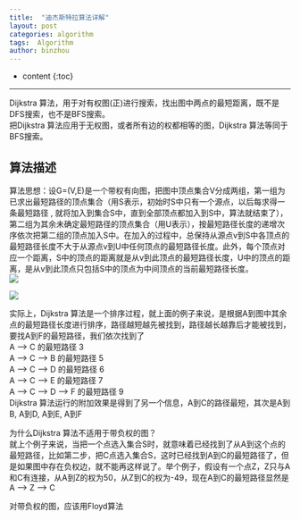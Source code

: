```yaml
---
title:  "迪杰斯特拉算法详解"
layout: post
categories: algorithm
tags:  Algorithm
author: binzhou
---
```


* content
{:toc}

---

Dijkstra 算法，用于对有权图(正)进行搜索，找出图中两点的最短距离，既不是DFS搜索，也不是BFS搜索。 <br>
把Dijkstra 算法应用于无权图，或者所有边的权都相等的图，Dijkstra 算法等同于BFS搜索。


## 算法描述 

算法思想：设G=(V,E)是一个带权有向图，把图中顶点集合V分成两组，第一组为已求出最短路径的顶点集合（用S表示，初始时S中只有一个源点，以后每求得一条最短路径 , 就将加入到集合S中，直到全部顶点都加入到S中，算法就结束了），第二组为其余未确定最短路径的顶点集合（用U表示），按最短路径长度的递增次序依次把第二组的顶点加入S中。在加入的过程中，总保持从源点v到S中各顶点的最短路径长度不大于从源点v到U中任何顶点的最短路径长度。此外，每个顶点对应一个距离，S中的顶点的距离就是从v到此顶点的最短路径长度，U中的顶点的距离，是从v到此顶点只包括S中的顶点为中间顶点的当前最短路径长度。<br>
![](https://img-blog.csdn.net/20180708145250460?watermark/2/text/aHR0cHM6Ly9ibG9nLmNzZG4ubmV0L3F1YW50YmFieQ==/font/5a6L5L2T/fontsize/400/fill/I0JBQkFCMA==/dissolve/70)

<!--more-->

![](https://img-blog.csdn.net/20180708145302555?watermark/2/text/aHR0cHM6Ly9ibG9nLmNzZG4ubmV0L3F1YW50YmFieQ==/font/5a6L5L2T/fontsize/400/fill/I0JBQkFCMA==/dissolve/70)


实际上，Dijkstra 算法是一个排序过程，就上面的例子来说，是根据A到图中其余点的最短路径长度进行排序，路径越短越先被找到，路径越长越靠后才能被找到，要找A到F的最短路径，我们依次找到了 <br>
A –> C 的最短路径 3 <br>
A –> C –> B 的最短路径 5 <br>
A –> C –> D 的最短路径 6 <br>
A –> C –> E 的最短路径 7 <br>
A –> C –> D –> F 的最短路径 9 <br>
Dijkstra 算法运行的附加效果是得到了另一个信息，A到C的路径最短，其次是A到B, A到D, A到E, A到F

为什么Dijkstra 算法不适用于带负权的图？ <br>
就上个例子来说，当把一个点选入集合S时，就意味着已经找到了从A到这个点的最短路径，比如第二步，把C点选入集合S，这时已经找到A到C的最短路径了，但是如果图中存在负权边，就不能再这样说了。举个例子，假设有一个点Z，Z只与A和C有连接，从A到Z的权为50，从Z到C的权为-49，现在A到C的最短路径显然是A –> Z –> C

对带负权的图，应该用Floyd算法
